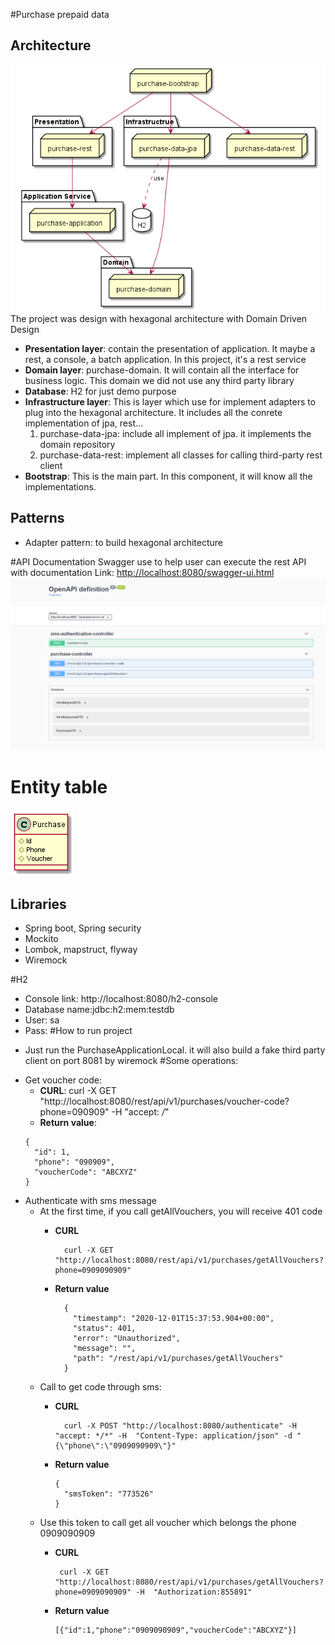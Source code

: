 #Purchase prepaid data

## Architecture
![Screenshot](Architecture.png)
The project was design with hexagonal architecture with Domain Driven Design
* **Presentation layer**: contain the presentation of application. It maybe a rest, a console, a batch application. In this project, it's a rest service 
* **Domain layer**: purchase-domain. It will contain all the interface for business logic. This domain we did not use any third party library
* **Database**: H2 for just demo purpose
* **Infrastructure layer**: This is layer which use for implement adapters to plug into the hexagonal architecture. It includes all the conrete implementation of jpa, rest...
    1. purchase-data-jpa: include all implement of jpa. it implements the domain repository
    2. purchase-data-rest: implement all classes for calling third-party rest client
* **Bootstrap**: This is the main part. In this component, it will know all the implementations.
## Patterns
* Adapter pattern: to build hexagonal architecture  

#API  Documentation
Swagger use to help user can execute the rest API with documentation
Link: <http://localhost:8080/swagger-ui.html>
![Screenshot](./swagger.png)

# Entity table
![Screenshot](Entity.png)

## Libraries
- Spring boot, Spring security
- Mockito
- Lombok, mapstruct, flyway
- Wiremock

#H2
* Console link: http://localhost:8080/h2-console
* Database name:jdbc:h2:mem:testdb
* User: sa
* Pass:
#How to run project
- Just run the PurchaseApplicationLocal. it will also build a fake third party client on port 8081 by wiremock
#Some operations:
* Get voucher code: 
    * **CURL**:
    curl -X GET "http://localhost:8080/rest/api/v1/purchases/voucher-code?phone=090909" -H  "accept: */*"
    * **Return value**:
    ```
    {
      "id": 1,
      "phone": "090909",
      "voucherCode": "ABCXYZ"
    }
    ```
* Authenticate with sms message
    * At the first time, if you call getAllVouchers, you will receive 401 code
        * **CURL**
                
                curl -X GET "http://localhost:8080/rest/api/v1/purchases/getAllVouchers?phone=0909090909"
        * **Return value**
                
                {
                  "timestamp": "2020-12-01T15:37:53.904+00:00",
                  "status": 401,
                  "error": "Unauthorized",
                  "message": "",
                  "path": "/rest/api/v1/purchases/getAllVouchers"
                }
                
    * Call to get code through sms:
        * **CURL**
                
                curl -X POST "http://localhost:8080/authenticate" -H  "accept: */*" -H  "Content-Type: application/json" -d "{\"phone\":\"0909090909\"}"
        * **Return value**
            ```
            {
              "smsToken": "773526"
            }
            ```
    * Use this token to call get all voucher which belongs the phone 0909090909
         * **CURL**
                 
                curl -X GET "http://localhost:8080/rest/api/v1/purchases/getAllVouchers?phone=0909090909" -H  "Authorization:855891"

         * **Return value**
             ```
             [{"id":1,"phone":"0909090909","voucherCode":"ABCXYZ"}]
             ```